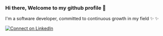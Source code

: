 ### Hi there, Welcome to my github profile 👋
I'm a software developer, committed to continuous growth in my field  ✨ ✨   

<a href="https://www.linkedin.com/in/jordanmuñoz/" target="_blank">
  <img src="https://img.shields.io/badge/connect-%230077B5.svg?&style=for-the-badge&logo=linkedin" alt="Connect on LinkedIn">
</a>

<!--
**jcmunozo/jcmunozo** is a ✨ _special_ ✨ repository because its `README.md` (this file) appears on your GitHub profile.

Here are some ideas to get you started:

- 🔭 I’m currently working on ...
- 🌱 I’m currently learning ...
- 👯 I’m looking to collaborate on ...
- 🤔 I’m looking for help with ...
- 💬 Ask me about ...
- 📫 How to reach me: ...
- 😄 Pronouns: ...
- ⚡ Fun fact: ...
-->
